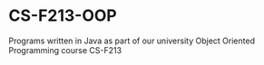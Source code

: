 # CS-F213-OOP

Programs written in Java as part of our university Object Oriented Programming course CS-F213 
